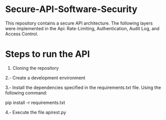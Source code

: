 # Secure-API-Software-Security
This repository contains a secure API architecture. The following layers were implemented in the Api: Rate-Limiting, Authentication, Audit Log, and Access Control.

# Steps to run the API

1. Cloning the repository
   
2.- Create a development environment

3.- Install the dependencies specified in the requirements.txt file. Using the following command:

pip install -r requirements.txt

4.- Execute the file apirest.py

